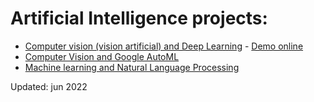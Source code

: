 # Artificial Intelligence projects:


- [Computer vision (vision artificial) and Deep Learning](https://github.com/italofarve/projects/blob/main/Object_detection_computer_vision_vision_artificial.ipynb) - [Demo online](https://drive.google.com/file/d/1JyMr0XxBdtFnkGAlD3yoS9JsNS9QEzcD/view?usp=sharing)
- [Computer Vision and Google AutoML](https://github.com/italofarve/projects/blob/main/Google_Automl_vision_artificial.ipynb)
- [Machine learning and Natural Language Processing]()

Updated: jun 2022
